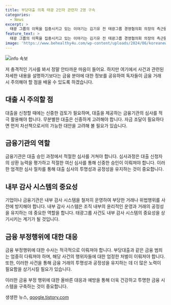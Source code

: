 ```yaml
---
title: 부당대출 의혹 태광 2인자 관련자 2명 구속
categories:
  - News
excerpt: >
  태광 그룹의 이목을 집중시키고 있는 이야기는 김기유 전 태광그룹 경영협의회 의장의 측근들이 150억원대 부당 대출에 관여한 혐의로 구속됐다는 것이다. 이들은 김 전 의장이 부당하게 계열사에 대출을 지시하고 실행에 옮기는 데 가담한 혐의로 검찰 조사를 받고 있다. 경영협의회 의장의 비리 정황이 로펌에 의해 고발되며 수사가 시작되었고, 이에 대한 태광그룹의 입장도 나오고 있다. #태광 #부당대출 #김기유
feature_text: >
  태광 그룹의 이목을 집중시키고 있는 이야기는 김기유 전 태광그룹 경영협의회 의장의 측근들이 150억원대 부당 대출에 관여한 혐의로 구속됐다는 것이다. 이들은 김 전 의장이 부당하게 계열사에 대출을 지시하고 실행에 옮기는 데 가담한 혐의로 검찰 조사를 받고 있다. 경영협의회 의장의 비리 정황이 로펌에 의해 고발되며 수사가 시작되었고, 이에 대한 태광그룹의 입장도 나오고 있다. #태광 #부당대출 #김기유
image: 'https://www.behealthy4u.com/wp-content/uploads/2024/06/koreanews.jpg'
---
```


<p><img src="https://www.behealthy4u.com/wp-content/uploads/2024/06/koreanews.jpg" alt="info 속보" /></p>

<p>저 충격적인 기사를 봐서 정말 안타까운 마음이 들어요. 하지만 여기에서 사건과 관련된 자세한 내용을 설명하기보다는 금융 분야에 대한 정보를 공유하여 독자들이 금융 거래 시 주의해야 할 점을 배울 수 있도록 하겠습니다.</p>

<h2 data-ke-size="size26">대출 시 주의할 점</h2>

<p data-ke-size="size16">대출을 신청할 때에는 신중한 검토가 필요하며, 대출을 제공하는 금융기관의 심사를 적극 활용해야 합니다. 무분별한 대출은 신중하게 고려해야 합니다. 자금 조달이 필요하다면 먼저 차선책으로서의 가능한 대안을 고려해 볼 필요가 있습니다.</p>

<h2 data-ke-size="size26">금융기관의 역할</h2>

<p data-ke-size="size16">금융기관은 대출 승인 과정에서 적절한 심사를 거쳐야 합니다. 심사과정은 대출 신청자의 상환 능력을 평가하고 적절한 여신 심사를 통해 신중한 승인이 이뤄져야 합니다. 이러한 엄격한 심사 절차를 통해 대출 심사의 투명성과 공정성을 유지하는 것이 중요합니다.</p>

<h2 data-ke-size="size26">내부 감사 시스템의 중요성</h2>

<p data-ke-size="size16">기업이나 금융기관은 내부 감사 시스템을 철저히 운영하여 부당한 거래나 위법행위를 사전에 방지해야 합니다. 내부 감사 시스템은 조직 내부의 윤리적인 운영과 거래의 공정성을 유지하는 데 중요한 역할을 합니다. 태광그룹 사건도 내부 감사 시스템의 중요성을 상기시키는 계기가 될 것입니다.</p>

<h2 data-ke-size="size26">금융 부정행위에 대한 대응</h2>

<p data-ke-size="size16">금융 부정행위에 대한 수사는 적극적으로 이뤄져야 합니다. 부당대출과 같은 금융 범죄는 엄중히 다뤄져야 하며, 해당 사건의 행위자들에 대한 엄정한 처벌이 이뤄져야 합니다. 또한, 이러한 사건을 통해 금융 거래의 투명성과 공정성을 유지하는 데 더 많은 노력이 필요함을 상기시킬 필요가 있습니다.</p>

<p>이러한 금융 부정 행위에 대한 올바른 대응과 예방을 통해 더욱 건강하고 투명한 금융 시스템을 구축하는 것이 중요합니다.</p>
생생한 뉴스, <a href="https://qoogle.tistory.com" rel="dofollow">qoogle.tistory.com</a>


